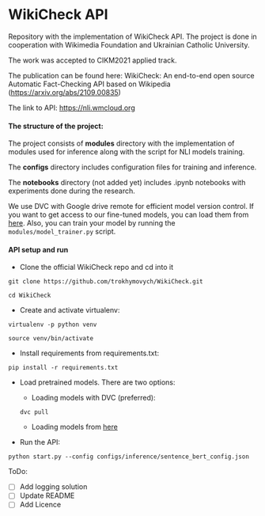 # WikiCheck API

Repository with the implementation of WikiCheck API. 
The project is done in cooperation with Wikimedia Foundation and Ukrainian Catholic University. 

The work was accepted to CIKM2021 applied track. 

The publication can be found here: 
WikiCheck: An end-to-end open source Automatic Fact-Checking API based on Wikipedia (https://arxiv.org/abs/2109.00835)

The link to API: https://nli.wmcloud.org

#### The structure of the project: 
The project consists of **modules** directory with the implementation of modules 
used for inference along with the script for NLI models training. 

The **configs** directory includes configuration files for training and inference. 

The **notebooks** directory (not added yet) includes .ipynb notebooks with experiments done during the research.

We use DVC with Google drive remote for efficient model version control. 
If you want to get access to our fine-tuned models, you can load them from [here](https://drive.google.com/drive/folders/1ABnPliL2ouDX7vK9RpaUZLLawxPRRgyb?usp=sharing). 
Also, you can train your model by running the ```modules/model_trainer.py``` script. 


#### API setup and run

- Clone the official WikiCheck repo and cd into it 

```git clone https://github.com/trokhymovych/WikiCheck.git```

```cd WikiCheck```

- Create and activate virtualenv: 

```virtualenv -p python venv```

```source venv/bin/activate```

- Install requirements from  requirements.txt:

```pip install -r requirements.txt```

- Load pretrained models. There are two options: 
    - Loading models with DVC (preferred):

    ```dvc pull``` 
    
    - Loading models from [here](https://drive.google.com/drive/folders/1ABnPliL2ouDX7vK9RpaUZLLawxPRRgyb?usp=sharing)

- Run the API:

```python start.py --config configs/inference/sentence_bert_config.json```


ToDo:
- [ ] Add logging solution
- [ ] Update README
- [ ] Add Licence
